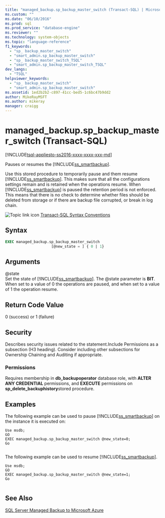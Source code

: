 ```yaml
---
title: "managed_backup.sp_backup_master_switch (Transact-SQL) | Microsoft Docs"
ms.custom: ""
ms.date: "06/10/2016"
ms.prod: sql
ms.prod_service: "database-engine"
ms.reviewer: ""
ms.technology: system-objects
ms.topic: "language-reference"
f1_keywords: 
  - "sp_ backup_master_switch"
  - "smart_admin.sp_backup_master_switch"
  - "sp_ backup_master_switch_TSQL"
  - "smart_admin.sp_backup_master_switch_TSQL"
dev_langs: 
  - "TSQL"
helpviewer_keywords: 
  - "sp_ backup_master_switch"
  - "smart_admin.sp_backup_master_switch"
ms.assetid: 1ed2b2b2-c897-41cc-bed5-1c6bc47b9dd2
author: MikeRayMSFT
ms.author: mikeray
manager: craigg
---
```

# managed_backup.sp_backup_master_switch (Transact-SQL)
[!INCLUDE[tsql-appliesto-ss2016-xxxx-xxxx-xxx-md](../../includes/tsql-appliesto-ss2016-xxxx-xxxx-xxx-md.md)]

  Pauses or resumes the [!INCLUDE[ss_smartbackup](../../includes/ss-smartbackup-md.md)].  
  
 Use this stored procedure to temporarily pause and them resume [!INCLUDE[ss_smartbackup](../../includes/ss-smartbackup-md.md)]. This makes sure that all the configurations settings remain and is retained when the operations resume. When [!INCLUDE[ss_smartbackup](../../includes/ss-smartbackup-md.md)] is paused the retention period is not enforced. This means that there is no check to determine whether files should be deleted from storage or if there are backup file corrupted, or break in log chain.  
  

  
 ![Topic link icon](../../database-engine/configure-windows/media/topic-link.gif "Topic link icon") [Transact-SQL Syntax Conventions](../../t-sql/language-elements/transact-sql-syntax-conventions-transact-sql.md)  
  
## Syntax  
  
```sql  
EXEC managed_backup.sp_backup_master_switch   
                     [@new_state = ] { 0 | 1}  
```  
  
##  <a name="Arguments"></a> Arguments  
 @state  
 Set the state of [!INCLUDE[ss_smartbackup](../../includes/ss-smartbackup-md.md)]. The @state parameter is **BIT**. When set to a value of 0 the operations are paused, and when set to a value of 1 the operation resume.  
  
## Return Code Value  
 0 (success) or 1 (failure)  
  
## Security  
 Describes security issues related to the statement.Include Permissions as a subsection (H3 heading). Consider including other subsections for Ownership Chaining and Auditing if appropriate.  
  
### Permissions  
 Requires membership in **db_backupoperator** database role, with **ALTER ANY CREDENTIAL** permissions, and **EXECUTE** permissions on **sp_delete_backuphistory**stored procedure.  
  
## Examples  
 The following example can be used to pause [!INCLUDE[ss_smartbackup](../../includes/ss-smartbackup-md.md)] on the instance it is executed on:  
  
```  
Use msdb;  
GO  
EXEC managed_backup.sp_backup_master_switch @new_state=0;  
Go  
  
```  
  
 The following example can be used to resume [!INCLUDE[ss_smartbackup](../../includes/ss-smartbackup-md.md)].  
  
```  
Use msdb;  
GO  
EXEC managed_backup.sp_backup_master_switch @new_state=1;  
Go  
  
```  
  
## See Also  
 [SQL Server Managed Backup to Microsoft Azure](../../relational-databases/backup-restore/sql-server-managed-backup-to-microsoft-azure.md)  
  
  
